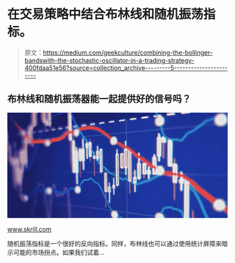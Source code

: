 # 在交易策略中结合布林线和随机振荡指标。

> 原文：<https://medium.com/geekculture/combining-the-bollinger-bandswith-the-stochastic-oscillator-in-a-trading-strategy-400fdaa51e56?source=collection_archive---------5----------------------->

## 布林线和随机振荡器能一起提供好的信号吗？

![](img/f5e1fe1b381450a4aa89aed19db6f698.png)

www.skrill.com

随机振荡指标是一个很好的反向指标。同样，布林线也可以通过使用统计屏障来暗示可能的市场拐点。如果我们试着…